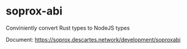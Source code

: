 # soprox-abi
Conviniently convert Rust types to NodeJS types

Document: https://soprox.descartes.network/development/soproxabi
